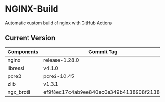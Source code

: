 # NGINX-Build
Automatic custom build of nginx with GitHub Actions

## Current Version
| Components | Commit Tag |
|--|--|
| nginx | release-1.28.0 |
| libressl | v4.1.0 |
| pcre2 | pcre2-10.45 |
| zlib | v1.3.1 |
| ngx_brotli | ef9f8ec17c4ab9ee840ec0e349b4138908f21388 |
